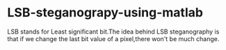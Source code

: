 # LSB-steganograpy-using-matlab
LSB stands for Least significant bit.The idea behind LSB steganography is that if we change the last bit value of a pixel,there won't be much change.
